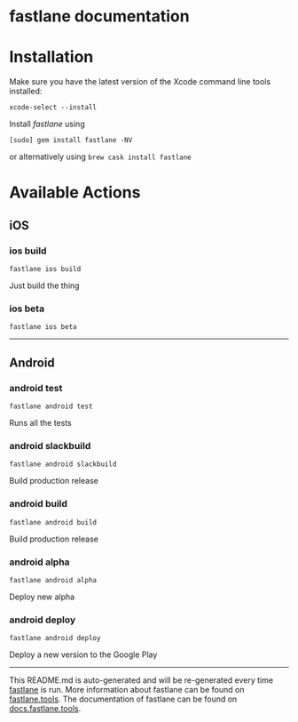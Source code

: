 fastlane documentation
================
# Installation

Make sure you have the latest version of the Xcode command line tools installed:

```
xcode-select --install
```

Install _fastlane_ using
```
[sudo] gem install fastlane -NV
```
or alternatively using `brew cask install fastlane`

# Available Actions
## iOS
### ios build
```
fastlane ios build
```
Just build the thing
### ios beta
```
fastlane ios beta
```


----

## Android
### android test
```
fastlane android test
```
Runs all the tests
### android slackbuild
```
fastlane android slackbuild
```
Build production release
### android build
```
fastlane android build
```
Build production release
### android alpha
```
fastlane android alpha
```
Deploy new alpha
### android deploy
```
fastlane android deploy
```
Deploy a new version to the Google Play

----

This README.md is auto-generated and will be re-generated every time [fastlane](https://fastlane.tools) is run.
More information about fastlane can be found on [fastlane.tools](https://fastlane.tools).
The documentation of fastlane can be found on [docs.fastlane.tools](https://docs.fastlane.tools).

